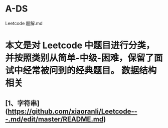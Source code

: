# A-DS
Leetcode 题解.md

本文是对 Leetcode 中题目进行分类，并按照类别从简单-中级-困难，保留了面试中经常被问到的经典题目。
数据结构相关
======
 [1、字符串] (https://github.com/xiaoranli/Leetcode---.md/edit/master/README.md)
 ------
